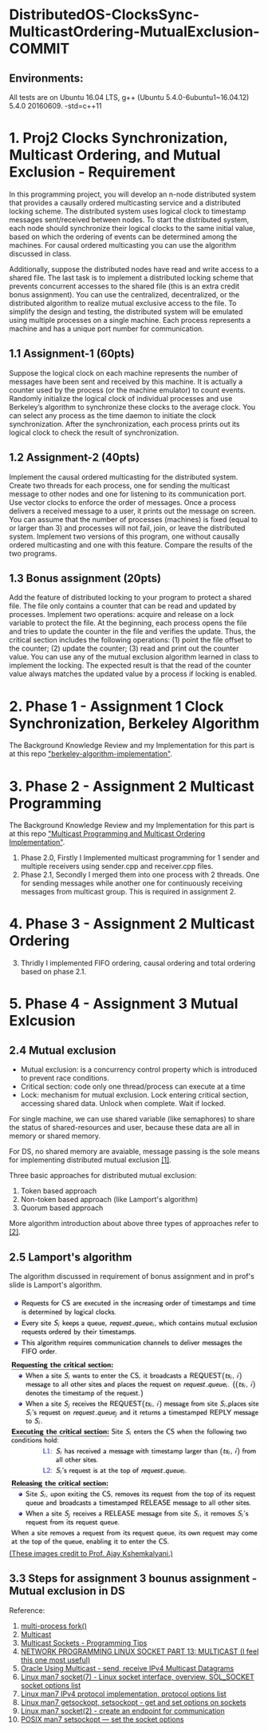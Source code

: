 # DistributedOS-ClocksSync-MulticastOrdering-MutualExclusion-COMMIT

## Environments:

All tests are on Ubuntu 16.04 LTS, g++ (Ubuntu 5.4.0-6ubuntu1~16.04.12) 5.4.0 20160609. -std=c++11

# 1. Proj2 Clocks Synchronization, Multicast Ordering, and Mutual Exclusion - Requirement

In this programming project, you will develop an n-node distributed system that provides a causally ordered multicasting service and a distributed locking scheme. The distributed system uses logical clock to timestamp messages sent/received between nodes. To start the distributed system, each node should synchronize their logical clocks to the same initial value, based on which the ordering of events can be determined among the machines. For causal ordered multicasting you can use the algorithm discussed in class.

Additionally, suppose the distributed nodes have read and write access to a shared file. The last task is to implement a distributed locking scheme that prevents concurrent accesses to the shared file (this is an extra credit bonus assignment). You can use the centralized, decentralized, or the distributed algorithm to realize mutual exclusive access to the file. To simplify the design and testing, the distributed system will be emulated using multiple processes on a single machine. Each process represents a machine and has a unique port number for communication.

## 1.1 Assignment-1 (60pts) 
Suppose the logical clock on each machine represents the number of messages have been sent and received by this machine. It is actually a counter used by the process (or the machine emulator) to count events. Randomly initialize the logical clock of individual processes and use Berkeley’s algorithm to synchronize these clocks to the average clock. You can select any process as the time daemon to initiate the clock synchronization. After the synchronization, each process prints out its logical clock to check the result of synchronization.

## 1.2 Assignment-2 (40pts) 
Implement the causal ordered multicasting for the distributed system. Create two threads for each process, one for sending the multicast message to other nodes and one for listening to its communication port. Use vector clocks to enforce the order of messages. Once a process delivers a received message to a user, it prints out the message on screen. You can assume that the number of processes (machines) is fixed (equal to or larger than 3) and processes will not fail, join, or leave the distributed system. Implement two versions of this program, one without causally ordered multicasting and one with this feature. Compare the results of the two programs.

## 1.3 Bonus assignment (20pts) 
Add the feature of distributed locking to your program to protect a shared file. The file only contains a counter that can be read and updated by processes. Implement two operations: acquire and release on a lock variable to protect the file. At the beginning, each process opens the file and tries to update the counter in the file and verifies the update. Thus, the critical section includes the following operations: (1) point the file offset to the counter; (2) update the counter; (3) read and print out the counter value. You can use any of the mutual exclusion algorithm learned in class to implement the locking. The expected result is that the read of the counter value always matches the updated value by a process if locking is enabled.

# 2. Phase 1 - Assignment 1 Clock Synchronization, Berkeley Algorithm

The Background Knowledge Review and my Implementation for this part is at this repo ["berkeley-algorithm-implementation"](https://github.com/DayuanTan/berkeley-algorithm-implementation/blob/main/README.md).

# 3. Phase 2 - Assignment 2 Multicast Programming 

The Background Knowledge Review and my Implementation for this part is at this repo ["Multicast Programming and Multicast Ordering Implementation"](https://github.com/DayuanTan/multicast-programming-multicast-ordering).

1. Phase 2.0, Firstly I Implemented multicast programming for 1 sender and multiple receivers using sender.cpp and receiver.cpp files.
2. Phase 2.1, Secondly I merged them into one process with 2 threads. One for sending messages while another one for continuously receiving messages from multicast group. This is required in assignment 2.


# 4. Phase 3 - Assignment 2 Multicast Ordering

3. Thridly I implemented FIFO ordering, causal ordering and total ordering based on phase 2.1.

# 5. Phase 4 - Assignment 3 Mutual Exlcusion



## 2.4 Mutual exclusion

- Mutual exclusion: is a concurrency control property which is introduced to prevent race conditions. 
- Critical section: code only one thread/process can execute at a time 
- Lock: mechanism for mutual exclusion. Lock entering critical section, accessing shared data. Unlock when complete. Wait if locked.

For single machine, we can use shared variable (like semaphores) to share the status of shared-resources and user, because these data are all in memory or shared memory.

For DS, no shared memory are avaiable, message passing is the sole means for implementing distributed mutual exclusion [[1]](https://www.cs.uic.edu/~ajayk/Chapter9.pdf).

Three basic approaches for distributed mutual exclusion:
1. Token based approach
2. Non-token based approach (like Lamport's algorithm)
3. Quorum based approach

More algorithm introduction about above three types of approaches refer to [[2]](https://www.geeksforgeeks.org/mutual-exclusion-in-distributed-system/?ref=lbp).

## 2.5 Lamport's algorithm

The algorithm discussed in requirement of bonus assignment and in prof's slide is Lamport's algorithm.

![](img/lamport1.png)
![](img/lamport2.png)
![](img/lamport3.png)
[(These images credit to Prof. Ajay Kshemkalyani.)](https://www.cs.uic.edu/~ajayk/Chapter9.pdf)


## 3.3 Steps for assignment 3 bounus assignment - Mutual exclusion in DS



Reference:

1. [multi-process fork()](https://www.geeksforgeeks.org/creating-multiple-process-using-fork/)
2. [Multicast](https://tldp.org/HOWTO/Multicast-HOWTO-6.html)
3. [Multicast Sockets - Programming Tips](http://www.cs.unc.edu/~jeffay/dirt/FAQ/comp249-001-F99/mcast-socket.html)
4. [NETWORK PROGRAMMING LINUX SOCKET PART 13: MULTICAST (I feel this one most useful)](https://www.tenouk.com/Module41c.html)
5. [Oracle Using Multicast - send, receive IPv4 Multicast Datagrams](https://docs.oracle.com/cd/E23824_01/html/821-1602/sockets-137.html)
6. [Linux man7 socket(7) - Linux socket interface, overview, SOL_SOCKET socket options list](https://man7.org/linux/man-pages/man7/socket.7.html)
7. [Linux man7 IPv4 protocol implementation, protocol options list](https://man7.org/linux/man-pages/man7/ip.7.html)
8. [Linux man7 getsockopt, setsockopt - get and set options on sockets](https://man7.org/linux/man-pages/man2/setsockopt.2.html)
9. [Linux man7 socket(2) - create an endpoint for communication](https://man7.org/linux/man-pages/man2/socket.2.html)
10. [POSIX man7 setsockopt — set the socket options](https://man7.org/linux/man-pages/man3/setsockopt.3p.html)
